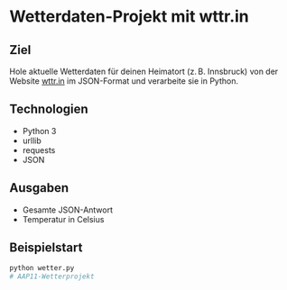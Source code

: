 # Wetterdaten-Projekt mit wttr.in

## Ziel
Hole aktuelle Wetterdaten für deinen Heimatort (z. B. Innsbruck) von der Website [wttr.in](https://wttr.in) im JSON-Format und verarbeite sie in Python.

## Technologien
- Python 3
- urllib
- requests
- JSON

## Ausgaben
- Gesamte JSON-Antwort
- Temperatur in Celsius

## Beispielstart
```bash
python wetter.py
# AAP11-Wetterprojekt
